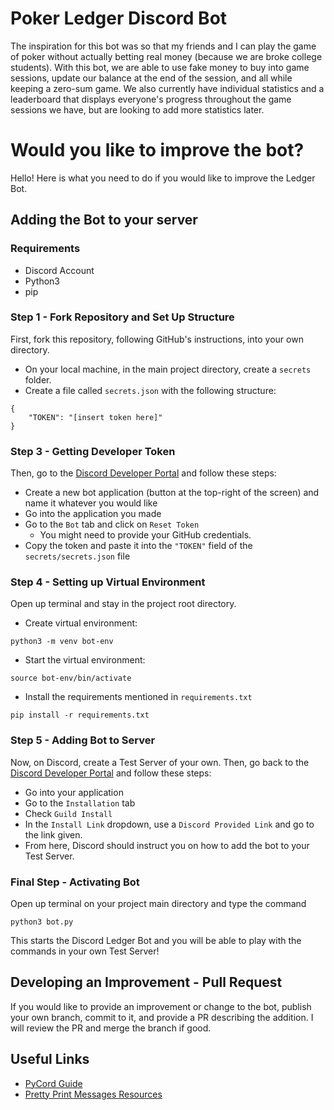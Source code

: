 # Poker Ledger Discord Bot

The inspiration for this bot was so that my friends and I can play the game of poker without actually betting real money (because we are broke college students). With this bot, we are able to use fake money to buy into game sessions, update our balance at the end of the session, and all while keeping a zero-sum game. We also currently have individual statistics and a leaderboard that displays everyone's progress throughout the game sessions we have, but are looking to add more statistics later.

# Would you like to improve the bot?

Hello! Here is what you need to do if you would like to improve the Ledger Bot.

## Adding the Bot to your server

### Requirements
- Discord Account
- Python3
- pip

### Step 1 - Fork Repository and Set Up Structure

First, fork this repository, following GitHub's instructions, into your own directory.
- On your local machine, in the main project directory, create a `secrets` folder.
- Create a file called `secrets.json` with the following structure:

```
{
    "TOKEN": "[insert token here]"
}
```

### Step 3 - Getting Developer Token

Then, go to the [Discord Developer Portal](https://discord.com/developers/applications) and follow these steps:
- Create a new bot application (button at the top-right of the screen) and name it whatever you would like
- Go into the application you made
- Go to the `Bot` tab and click on `Reset Token`
    - You might need to provide your GitHub credentials.
- Copy the token and paste it into the `"TOKEN"` field of the `secrets/secrets.json` file

### Step 4 - Setting up Virtual Environment

Open up terminal and stay in the project root directory.
- Create virtual environment:
```
python3 -m venv bot-env
```
- Start the virtual environment:
```
source bot-env/bin/activate
```
- Install the requirements mentioned in `requirements.txt`
```
pip install -r requirements.txt
```

### Step 5 - Adding Bot to Server
Now, on Discord, create a Test Server of your own. Then, go back to the [Discord Developer Portal](https://discord.com/developers/applications) and follow these steps:
- Go into your application
- Go to the `Installation` tab
- Check `Guild Install`
- In the `Install Link` dropdown, use a `Discord Provided Link` and go to the link given.
- From here, Discord should instruct you on how to add the bot to your Test Server.

### Final Step - Activating Bot
Open up terminal on your project main directory and type the command
```
python3 bot.py
```

This starts the Discord Ledger Bot and you will be able to play with the commands in your own Test Server!

## Developing an Improvement - Pull Request

If you would like to provide an improvement or change to the bot, publish your own branch, commit to it, and provide a PR describing the addition. I will review the PR and merge the branch if good.

## Useful Links
- [PyCord Guide](https://guide.pycord.dev/)
- [Pretty Print Messages Resources](https://plainenglish.io/blog/python-discord-bots-formatting-text-efca0c5dc64a)
